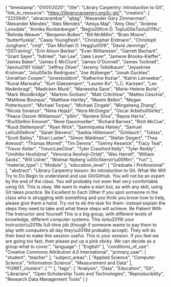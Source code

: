 {
    "timestamp": "01/01/2020",
    "title": "Library Carpentry: Introduction to Git",
    "link_to_resource": "https://librarycarpentry.org/lc-git/",
    "creators": [
        "222064h",
        "abracarambar",
        "ajtag",
        "Alexander Gary Zimmerman",
        "Alexander Mendes",
        "Alex Mendes",
        "Amiya Maji",
        "Amy Olex",
        "Andrew Lonsdale",
        "Annika Rockenberger",
        "Beg\u00fcm D. Top\u00e7uo\u011flu",
        "Belinda Weaver",
        "Benjamin Bolker",
        "Bill McMillin",
        "Brian Moore",
        "butterflyskip",
        "Casey Youngflesh",
        "Christopher Erdmann",
        "Christoph Junghans",
        "cmjt",
        "Dan Michael O. Hegg\u00f8",
        "David Jennings",
        "DSTraining",
        "Erin Alison Becker",
        "Evan Williamson",
        "Garrett Bachant",
        "Grant Sayer",
        "hdinkel",
        "Ian Lee",
        "Jake Lever",
        "Jamene Brooks-Kieffer",
        "James Baker",
        "James E McClure",
        "James O'Donnell",
        "James Tocknell",
        "Jano\u0161 Vidali",
        "Jeffrey Oliver",
        "Jeremy Teitelbaum",
        "Jeyashree Krishnan",
        "Jo\u00e3o Rodrigues",
        "Joe Atzberger",
        "Jonah Duckles",
        "Jonathan Cooper",
        "jonestoddcm",
        "Katherine Koziar",
        "Katrin Leinweber",
        "Kunal Marwaha",
        "Kurt Glaesemann",
        "Lauren Ko",
        "L.C. Karssen",
        "Lex Nederbragt",
        "Madicken Munk",
        "Maneesha Sane",
        "Marie-Helene Burle",
        "Mark Woodbridge",
        "Martino Sorbaro",
        "Matt Critchlow",
        "Matteo Ceschia",
        "Matthew Bourque",
        "Matthew Hartley",
        "Maxim Belkin",
        "Megan Potterbusch",
        "Michael Torpey",
        "Michael Zingale",
        "Mingsheng Zhang",
        "Nicola Soranzo",
        "Nima Hejazi",
        "Nora McGregor",
        "Oscar Arbel\u00e1ez",
        "Peace Ossom Williamson",
        "pllim",
        "Raniere Silva",
        "Rayna Harris",
        "R\u00e9mi Emonet",
        "Rene Gassmoeller",
        "Richard Barnes",
        "Rich McCue",
        "Ruud Steltenpool",
        "Ryan Wick",
        "Samniqueka Halsey",
        "Samuel Leli\u00e8vre",
        "Sarah Stevens",
        "Saskia Hiltemann",
        "Schlauch",
        "Tobias",
        "Scott Bailey",
        "Shari Laster",
        "Simon Waldman",
        "Stefan Siegert",
        "Thea Atwood",
        "Thomas Morrell",
        "Tim Dennis",
        "Tommy Keswick",
        "Tracy Teal",
        "Trevor Keller",
        "TrevorLeeCline",
        "Tyler Crawford Kelly",
        "Tyler Reddy",
        "Umihiko Hoshijima",
        "Veronica Ikeshoji-Orlati",
        "Wes Harrell",
        "William Sacks",
        "Will Usher",
        "Wolmar Nyberg \u00c5kerstr\u00f6m",
        "Yuri"
    ],
    "material_type": [
        "Module"
    ],
    "education_level": [
        "Graduate / Professional"
    ],
    "abstract": "Library Carpentry lesson: An introduction to Git. What We Will Try to Do Begin to understand and use Git/GitHub. You will not be an expert by the end of the class. You will probably not even feel very comfortable using Git. This is okay. We want to make a start but, as with any skill, using Git takes practice. Be Excellent to Each Other If you spot someone in the class who is struggling with something and you think you know how to help, please give them a hand. Try not to do the task for them: instead explain the steps they need to take and what these steps will achieve. Be Patient With The Instructor and Yourself This is a big group, with different levels of knowledge, different computer systems. This isn\u2019t your instructor\u2019s full-time job (though if someone wants to pay them to play with computers all day they\u2019d probably accept). They will do their best to make this session useful. This is your session. If you feel we are going too fast, then please put up a pink sticky. We can decide as a group what to cover.",
    "language": [
        "English"
    ],
    "conditions_of_use": "Creative Commons Attribution 4.0 International",
    "primary_user": [
        "student",
        "teacher"
    ],
    "subject_areas": [
        "Applied Science",
        "Computer Science",
        "Information Science",
        "Measurement and Data"
    ],
    "FORRT_clusters": [
        ""
    ],
    "tags": [
        "Analysis",
        "Data",
        "Education",
        "Git",
        "Librarians",
        "Open Scholarship Tools and Technologies",
        "Reproducibility",
        "Research Data Management Tools"
    ]
}